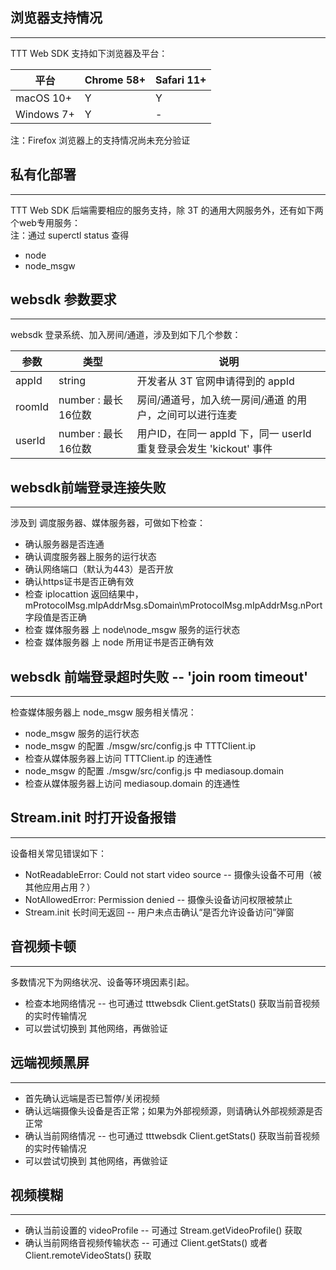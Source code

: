 ## 浏览器支持情况
---
TTT Web SDK 支持如下浏览器及平台：

|<center>**平台**</center>|<center>**Chrome 58+**</center>|<center>**Safari 11+**</center>|
|:--|:--|:--|
|macOS 10+|Y|Y|
|Windows 7+|Y| - |

注：Firefox 浏览器上的支持情况尚未充分验证

## 私有化部署
---
TTT Web SDK 后端需要相应的服务支持，除 3T 的通用大网服务外，还有如下两个web专用服务：  
注：通过 superctl status 查得
* node
* node_msgw

## websdk 参数要求
---
websdk 登录系统、加入房间/通道，涉及到如下几个参数：

|<center>**参数**</center>|<center>**类型**</center>|<center>**说明**</center>|
|:--|:--|:--|
|appId|string|开发者从 3T 官网申请得到的 appId|
|roomId|number : 最长16位数|房间/通道号，加入统一房间/通道 的用户，之间可以进行连麦|
|userId|number : 最长16位数|用户ID，在同一 appId 下，同一 userId 重复登录会发生 'kickout' 事件|

## websdk前端登录连接失败
---
涉及到 调度服务器、媒体服务器，可做如下检查：
* 确认服务器是否连通
* 确认调度服务器上服务的运行状态
* 确认网络端口（默认为443）是否开放
* 确认https证书是否正确有效
* 检查 iplocattion 返回结果中， mProtocolMsg.mIpAddrMsg.sDomain\mProtocolMsg.mIpAddrMsg.nPort 字段值是否正确
* 检查 媒体服务器 上 node\node_msgw 服务的运行状态
* 检查 媒体服务器 上 node 所用证书是否正确有效

## websdk 前端登录超时失败 -- 'join room timeout'
---
检查媒体服务器上 node_msgw 服务相关情况：
* node_msgw 服务的运行状态
* node_msgw 的配置 ./msgw/src/config.js 中 TTTClient.ip
* 检查从媒体服务器上访问 TTTClient.ip 的连通性
* node_msgw 的配置 ./msgw/src/config.js 中 mediasoup.domain
* 检查从媒体服务器上访问 mediasoup.domain 的连通性

## Stream.init 时打开设备报错
---
设备相关常见错误如下：
* NotReadableError: Could not start video source -- 摄像头设备不可用（被其他应用占用？）
* NotAllowedError: Permission denied -- 摄像头设备访问权限被禁止
* Stream.init 长时间无返回 -- 用户未点击确认“是否允许设备访问”弹窗

## 音视频卡顿
---
多数情况下为网络状况、设备等环境因素引起。
* 检查本地网络情况 -- 也可通过 tttwebsdk Client.getStats() 获取当前音视频的实时传输情况
* 可以尝试切换到 其他网络，再做验证

## 远端视频黑屏
---
* 首先确认远端是否已暂停/关闭视频
* 确认远端摄像头设备是否正常；如果为外部视频源，则请确认外部视频源是否正常
* 确认当前网络情况 -- 也可通过 tttwebsdk Client.getStats() 获取当前音视频的实时传输情况
* 可以尝试切换到 其他网络，再做验证

## 视频模糊
---
* 确认当前设置的 videoProfile -- 可通过 Stream.getVideoProfile() 获取
* 确认当前网络音视频传输状态 -- 可通过 Client.getStats() 或者 Client.remoteVideoStats() 获取
